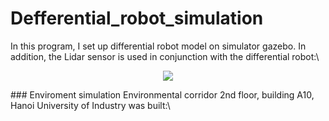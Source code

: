 # Defferential_robot_simulation
In this program, I set up differential robot model on simulator gazebo. In addition, the Lidar sensor is used in conjunction with the differential robot:\
<p align="center">
  <img src="[http://some_place.com/image.png](https://github.com/ductu8401/Defferential_robot_simulation/assets/119555693/2aafbfef-9a4d-45d8-8cf5-727075496507)" />
</p>
### Enviroment simulation
Environmental corridor 2nd floor, building A10, Hanoi University of Industry was built:\

